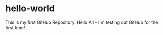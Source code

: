 # hello-world
This is my first GitHub Repository.
Hello All - I'm testing out GitHub for the first time!
